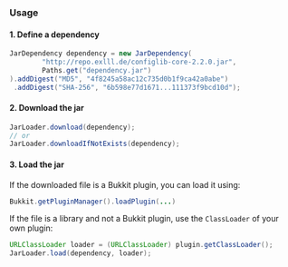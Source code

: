 ### Usage
#### 1. Define a dependency
```java
JarDependency dependency = new JarDependency(
        "http://repo.exlll.de/configlib-core-2.2.0.jar",
        Paths.get("dependency.jar")
).addDigest("MD5", "4f8245a58ac12c735d0b1f9ca42a0abe")
 .addDigest("SHA-256", "6b598e77d1671...111373f9bcd10d");
```

#### 2. Download the jar

```java
JarLoader.download(dependency);
// or
JarLoader.downloadIfNotExists(dependency);
```

#### 3. Load the jar

If the downloaded file is a Bukkit plugin, you can load it using:
```java
Bukkit.getPluginManager().loadPlugin(...)
```

If the file is a library and not a Bukkit plugin, use the
`ClassLoader` of your own plugin:

```java
URLClassLoader loader = (URLClassLoader) plugin.getClassLoader();
JarLoader.load(dependency, loader);
```